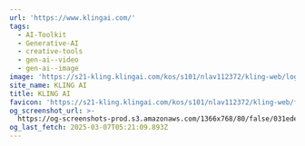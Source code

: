 ```yaml
---
url: 'https://www.klingai.com/'
tags:
  - AI-Toolkit
  - Generative-AI
  - creative-tools
  - gen-ai--video
  - gen-ai--image
image: 'https://s21-kling.klingai.com/kos/s101/nlav112372/kling-web/logo-180x180.png'
site_name: KLING AI
title: KLING AI
favicon: 'https://s21-kling.klingai.com/kos/s101/nlav112372/kling-web/favicon.ico'
og_screenshot_url: >-
  https://og-screenshots-prod.s3.amazonaws.com/1366x768/80/false/031ede4e043b47e970e244a088d9c1f6846241652186a15da74a417731da9ef4.jpeg
og_last_fetch: 2025-03-07T05:21:09.893Z
---
```


